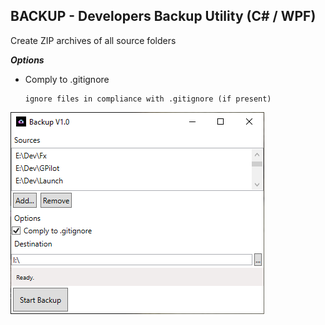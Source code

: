 ﻿## BACKUP - Developers Backup Utility (C# / WPF) 

Create ZIP archives of all source folders

***Options***

- Comply to .gitignore
      
      ignore files in compliance with .gitignore (if present)

![ScreenShot](https://github.com/softwaremeisterei/backup/blob/master/screenshot.png?raw=true)

